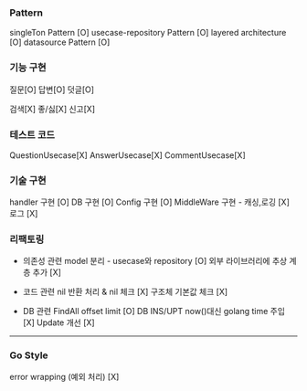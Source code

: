 ### Pattern
singleTon Pattern [O]
usecase-repository Pattern [O]
layered architecture [O]
datasource Pattern [O]

### 기능 구현
질문[O]
답변[O]
덧글[O]

검색[X]
좋/싫[X]
신고[X]

### 테스트 코드
QuestionUsecase[X]
AnswerUsecase[X]
CommentUsecase[X]

### 기술 구현
handler 구현 [O]
DB 구현 [O]
Config 구현 [O]
MiddleWare 구현 - 캐싱,로깅 [X]
로그 [X]

### 리팩토링
- 의존성 관련
model 분리 - usecase와 repository [O]
외부 라이브러리에 추상 계층 추가 [X]

- 코드 관련
nil 반환 처리 & nil 체크 [X]
구조체 기본값 체크 [X]

- DB 관련
FindAll offset limit [O]
DB INS/UPT now()대신 golang time 주입 [X]
Update 개선 [X]
-----------------------
### Go Style
error wrapping (예외 처리) [X]


